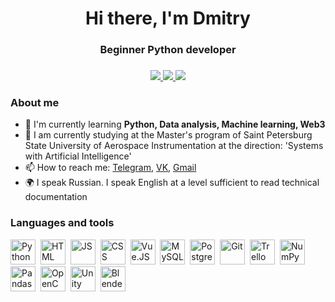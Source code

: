 <div id="header" align="center">
    <h1>Hi there, I'm Dmitry</h1>
    <h3>Beginner Python developer<h3>
</div>

<div id="socials" align="center">
<a href="https://t.me/@lBWSl">
    <img src="https://img.shields.io/badge/Telegram-blue?style=for-the-badge&logo=telegram&logoColor=white">
</a>
<a href="https://vk.com/id166934280">
    <img src="https://img.shields.io/badge/Вконтакте-blue?style=for-the-badge&logo=vk&logoColor=white">
</a>
<a href="mailto:dmitry.potemkin@gmail.com">
    <img src="https://img.shields.io/badge/Gmail-blue?style=for-the-badge&logo=gmail&logoColor=white">
</a>
</div>

### About me
- 🌱 I'm currently learning **Python, Data analysis, Machine learning, Web3**
- 🔭 I am currently studying at the Master's program of Saint Petersburg State University of Aerospace Instrumentation at the direction: 'Systems with Artificial Intelligence'
- 📫 How to reach me: [Telegram](https://t.me/@lBWSl), [VK](https://vk.com/id166934280), [Gmail](mailto:dmitry.potemkin@gmail.com)
- 🌍 I speak Russian. I speak English at a level sufficient to read technical documentation

### Languages and tools
<img src="https://cdn.jsdelivr.net/gh/devicons/devicon/icons/python/python-original.svg" title="Python" width="40" height="40"/>&nbsp;
<img src="https://cdn.jsdelivr.net/gh/devicons/devicon/icons/html5/html5-original.svg" title="HTML" width="40" height="40"/>&nbsp;
<img src="https://cdn.jsdelivr.net/gh/devicons/devicon/icons/javascript/javascript-original.svg" title="JS" width="40" height="40"/>&nbsp;
<img src="https://cdn.jsdelivr.net/gh/devicons/devicon/icons/css3/css3-original.svg" title="CSS" width="40" height="40"/>&nbsp;
<img src="https://cdn.jsdelivr.net/gh/devicons/devicon/icons/vuejs/vuejs-original.svg" title="Vue.JS" width="40" height="40"/>&nbsp;
<img src="https://cdn.jsdelivr.net/gh/devicons/devicon/icons/mysql/mysql-original-wordmark.svg" title="MySQL" width="40" height="40"/>&nbsp;
<img src="https://cdn.jsdelivr.net/gh/devicons/devicon/icons/postgresql/postgresql-original.svg" title="PostgreSQL" width="40" height="40"/>&nbsp;
<img src="https://cdn.jsdelivr.net/gh/devicons/devicon/icons/git/git-original.svg" title="Git" width="40" height="40"/>&nbsp;
<img src="https://cdn.jsdelivr.net/gh/devicons/devicon/icons/trello/trello-plain.svg" title="Trello" width="40" height="40"/>&nbsp;
<img src="https://cdn.jsdelivr.net/gh/devicons/devicon/icons/numpy/numpy-original.svg" title="NumPy" width="40" height="40"/>&nbsp;
<img src="https://cdn.jsdelivr.net/gh/devicons/devicon/icons/pandas/pandas-original.svg" title="Pandas" width="40" height="40"/>&nbsp;
<img src="https://cdn.jsdelivr.net/gh/devicons/devicon/icons/opencv/opencv-original.svg" title="OpenCV" width="40" height="40"/>&nbsp;
<img src="https://cdn.jsdelivr.net/gh/devicons/devicon/icons/unity/unity-original.svg" title="Unity" width="40" height="40"/>&nbsp;
<img src="https://cdn.jsdelivr.net/gh/devicons/devicon/icons/blender/blender-original.svg" title="Blender" width="40" height="40"/>&nbsp;
